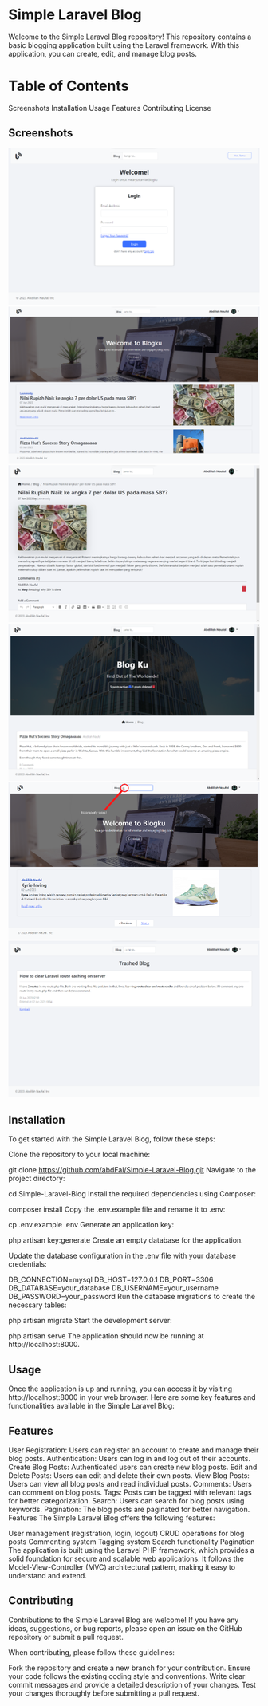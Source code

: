 # Simple Laravel Blog
Welcome to the Simple Laravel Blog repository! This repository contains a basic blogging application built using the Laravel framework. With this application, you can create, edit, and manage blog posts.

# Table of Contents
Screenshots
Installation
Usage
Features
Contributing
License

## Screenshots
![Screenshot](screenshoots/Screenshot1.png)
![Screenshot](screenshoots/Screenshot2.png)
![Screenshot](screenshoots/Screenshot3.png)
![Screenshot](screenshoots/Screenshot4.png)
![Screenshot](screenshoots/Screenshot5.png)
![Screenshot](screenshoots/Screenshot6.png)



## Installation
To get started with the Simple Laravel Blog, follow these steps:

Clone the repository to your local machine:

git clone https://github.com/abdFal/Simple-Laravel-Blog.git
Navigate to the project directory:

cd Simple-Laravel-Blog
Install the required dependencies using Composer:

composer install
Copy the .env.example file and rename it to .env:

cp .env.example .env
Generate an application key:

php artisan key:generate
Create an empty database for the application.

Update the database configuration in the .env file with your database credentials:

DB_CONNECTION=mysql
DB_HOST=127.0.0.1
DB_PORT=3306
DB_DATABASE=your_database
DB_USERNAME=your_username
DB_PASSWORD=your_password
Run the database migrations to create the necessary tables:

php artisan migrate
Start the development server:

php artisan serve
The application should now be running at http://localhost:8000.

## Usage
Once the application is up and running, you can access it by visiting http://localhost:8000 in your web browser. Here are some key features and functionalities available in the Simple Laravel Blog:

## Features
User Registration: Users can register an account to create and manage their blog posts.
Authentication: Users can log in and log out of their accounts.
Create Blog Posts: Authenticated users can create new blog posts.
Edit and Delete Posts: Users can edit and delete their own posts.
View Blog Posts: Users can view all blog posts and read individual posts.
Comments: Users can comment on blog posts.
Tags: Posts can be tagged with relevant tags for better categorization.
Search: Users can search for blog posts using keywords.
Pagination: The blog posts are paginated for better navigation.
Features
The Simple Laravel Blog offers the following features:

User management (registration, login, logout)
CRUD operations for blog posts
Commenting system
Tagging system
Search functionality
Pagination
The application is built using the Laravel PHP framework, which provides a solid foundation for secure and scalable web applications. It follows the Model-View-Controller (MVC) architectural pattern, making it easy to understand and extend.

## Contributing
Contributions to the Simple Laravel Blog are welcome! If you have any ideas, suggestions, or bug reports, please open an issue on the GitHub repository or submit a pull request.

When contributing, please follow these guidelines:

Fork the repository and create a new branch for your contribution.
Ensure your code follows the existing coding style and conventions.
Write clear commit messages and provide a detailed description of your changes.
Test your changes thoroughly before submitting a pull request.
